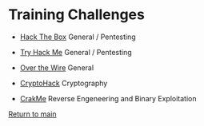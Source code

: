 
# Training Challenges


- [Hack The Box](https://www.hackthebox.eu/) General / Pentesting

- [Try Hack Me](https://tryhackme.com/) General / Pentesting

- [Over the Wire](https://overthewire.org/wargames/) General

- [CryptoHack](https://cryptohack.org/) Cryptography

- [CrakMe](https://crackmes.one/) Reverse Engeneering and Binary Exploitation



[Return to main](./README.md)
